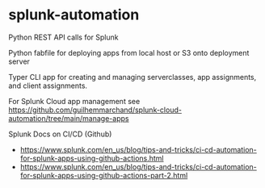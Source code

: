 # splunk-automation
Python REST API calls for Splunk

Python fabfile for deploying apps from local host or S3 onto deployment server

Typer CLI app for creating and managing serverclasses, app assignments, and client assignments.

For Splunk Cloud app management see https://github.com/guilhemmarchand/splunk-cloud-automation/tree/main/manage-apps

Splunk Docs on CI/CD (Github) 
* https://www.splunk.com/en_us/blog/tips-and-tricks/ci-cd-automation-for-splunk-apps-using-github-actions.html
* https://www.splunk.com/en_us/blog/tips-and-tricks/ci-cd-automation-for-splunk-apps-using-github-actions-part-2.html
